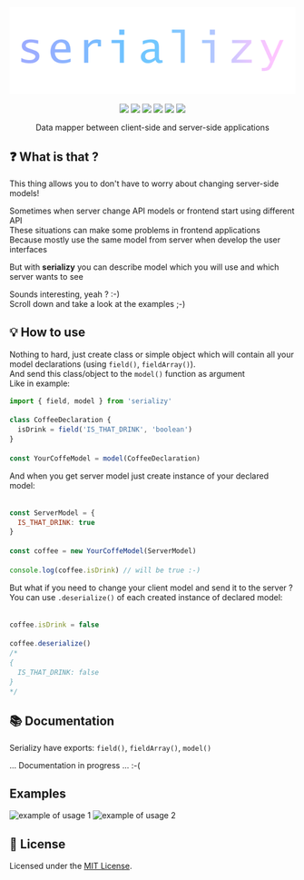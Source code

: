 <div align="center">

  [![serializy](./assets/logo.png)](https://www.npmjs.com/package/serializy) 

  [![](https://img.shields.io/badge/license-MIT-red.svg)](./LICENSE)
  [![](https://img.shields.io/npm/v/serializy.svg)](https://www.npmjs.com/package/serializy)
  [![](https://img.shields.io/travis/acacode/serializy.svg)](https://travis-ci.org/acacode/serializy)
  [![](https://img.shields.io/npm/dm/serializy.svg)](http://npm-stat.com/charts.html?package=serializy)
  [![](https://badgen.net/bundlephobia/min/serializy)](https://bundlephobia.com/result?p=serializy)
  [![](https://badgen.net/bundlephobia/minzip/serializy)](https://bundlephobia.com/result?p=serializy)

  <p>
    Data mapper between client-side and server-side applications
  </p>
</div>

## ❓ What is that ?

This thing allows you to don't have to worry about changing server-side models!  
  
Sometimes when server change API models or frontend start using different API  
These situations can make some problems in frontend applications  
Because mostly use the same model from server when develop the user interfaces  
  
But with **serializy** you can describe model which you will use and which server wants to see  

Sounds interesting, yeah ? :-)  
Scroll down and take a look at the examples ;-)


## 💡 How to use

Nothing to hard, just create class or simple object which will contain all your model declarations (using `field()`, `fieldArray()`).  
And send this class/object to the `model()` function as argument  
Like in example:  

```js
import { field, model } from 'serializy'

class CoffeeDeclaration {
  isDrink = field('IS_THAT_DRINK', 'boolean')
}

const YourCoffeModel = model(CoffeeDeclaration)
```

And when you get server model just create instance of your declared model:  

```js

const ServerModel = {
  IS_THAT_DRINK: true
}

const coffee = new YourCoffeModel(ServerModel)

console.log(coffee.isDrink) // will be true :-)
```

But what if you need to change your client model and send it to the server ?  
You can use `.deserialize()` of each created instance of declared model:  
```js

coffee.isDrink = false

coffee.deserialize()
/*
{
  IS_THAT_DRINK: false
}
*/
```

## 📚 Documentation
Serializy have exports: `field()`, `fieldArray()`, `model()`  

... Documentation in progress ... :-(

<!-- Function `field()` needs you to describe some property of your model like  
```
class  -->

## Examples  

![example of usage 1](./assets/serializy_example.png)
![example of usage 2](./assets/serializy_example2.png)

## 📝 License

Licensed under the [MIT License](./LICENSE).
